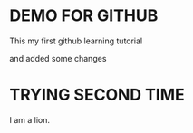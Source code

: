 # DEMO FOR GITHUB

This my first github learning tutorial 

and added some changes

# TRYING SECOND TIME

I am a lion.



